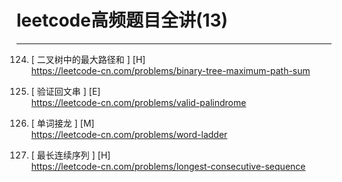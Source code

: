 # leetcode高频题目全讲(13)

---
124. [ 二叉树中的最大路径和 ] [H]   
https://leetcode-cn.com/problems/binary-tree-maximum-path-sum

125. [ 验证回文串 ] [E]   
https://leetcode-cn.com/problems/valid-palindrome

127. [ 单词接龙 ] [M]   
https://leetcode-cn.com/problems/word-ladder

128. [ 最长连续序列 ] [H]   
https://leetcode-cn.com/problems/longest-consecutive-sequence







